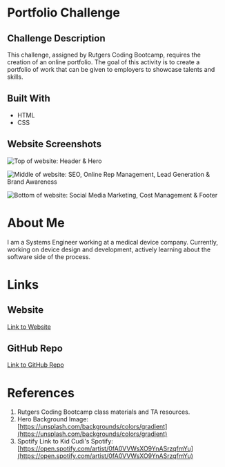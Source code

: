 # Portfolio Challenge

## Challenge Description

This challenge, assigned by Rutgers Coding Bootcamp, requires the creation of an online portfolio. The goal of this activity is to create a portfolio of work that can be given to employers to showcase talents and skills.

## Built With
* HTML
* CSS

## Website Screenshots
[//]: # (NEED TO UPDATE THESE SCREENSHOTS!!)
![Top of website: Header & Hero](https://user-images.githubusercontent.com/81491306/116012668-eb6a8b00-a5f9-11eb-93a3-3462a844d6a5.jpg)

![Middle of website: SEO, Online Rep Management, Lead Generation & Brand Awareness](https://user-images.githubusercontent.com/81491306/116012683-0e953a80-a5fa-11eb-856d-d91af56787a6.jpg)

![Bottom of website: Social Media Marketing, Cost Management & Footer](https://user-images.githubusercontent.com/81491306/116012698-32588080-a5fa-11eb-9b6a-ce451e744df3.jpg)

# About Me
I am a Systems Engineer working at a medical device company. Currently, working on device design and development, actively learning about the software side of the process.

# Links
## Website
[Link to Website](https://lchinquee.github.io/micodeuxdr/)

## GitHub Repo
[Link to GitHub Repo](https://github.com/lchinquee/micodeuxdr)

# References
[//]: # (NEED TO UPDATE RESOURCES!!)
1. Rutgers Coding Bootcamp class materials and TA resources.
2. Hero Background Image: [https://unsplash.com/backgrounds/colors/gradient](https://unsplash.com/backgrounds/colors/gradient)
3. Spotify Link to Kid Cudi's Spotify: [https://open.spotify.com/artist/0fA0VVWsXO9YnASrzqfmYu](https://open.spotify.com/artist/0fA0VVWsXO9YnASrzqfmYu)
